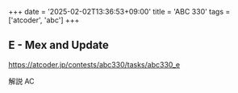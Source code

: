 +++
date = '2025-02-02T13:36:53+09:00'
title = 'ABC 330'
tags = ['atcoder', 'abc']
+++

## E - Mex and Update

<https://atcoder.jp/contests/abc330/tasks/abc330_e>

解説 AC
